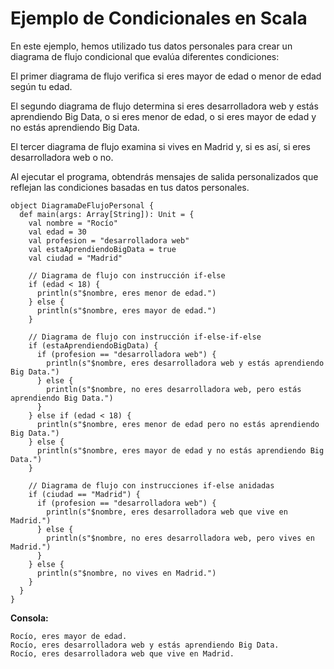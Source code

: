 # Ejemplo de Condicionales en Scala

En este ejemplo, hemos utilizado tus datos personales para crear un diagrama de flujo condicional que evalúa diferentes condiciones:

El primer diagrama de flujo verifica si eres mayor de edad o menor de edad según tu edad.

El segundo diagrama de flujo determina si eres desarrolladora web y estás aprendiendo Big Data, o si eres menor de edad, o si eres mayor de edad y no estás aprendiendo Big Data.

El tercer diagrama de flujo examina si vives en Madrid y, si es así, si eres desarrolladora web o no.

Al ejecutar el programa, obtendrás mensajes de salida personalizados que reflejan las condiciones basadas en tus datos personales.

```
object DiagramaDeFlujoPersonal {
  def main(args: Array[String]): Unit = {
    val nombre = "Rocío"
    val edad = 30
    val profesion = "desarrolladora web"
    val estaAprendiendoBigData = true
    val ciudad = "Madrid"

    // Diagrama de flujo con instrucción if-else
    if (edad < 18) {
      println(s"$nombre, eres menor de edad.")
    } else {
      println(s"$nombre, eres mayor de edad.")
    }

    // Diagrama de flujo con instrucción if-else-if-else
    if (estaAprendiendoBigData) {
      if (profesion == "desarrolladora web") {
        println(s"$nombre, eres desarrolladora web y estás aprendiendo Big Data.")
      } else {
        println(s"$nombre, no eres desarrolladora web, pero estás aprendiendo Big Data.")
      }
    } else if (edad < 18) {
      println(s"$nombre, eres menor de edad pero no estás aprendiendo Big Data.")
    } else {
      println(s"$nombre, eres mayor de edad y no estás aprendiendo Big Data.")
    }

    // Diagrama de flujo con instrucciones if-else anidadas
    if (ciudad == "Madrid") {
      if (profesion == "desarrolladora web") {
        println(s"$nombre, eres desarrolladora web que vive en Madrid.")
      } else {
        println(s"$nombre, no eres desarrolladora web, pero vives en Madrid.")
      }
    } else {
      println(s"$nombre, no vives en Madrid.")
    }
  }
}
```

**Consola:**

```
Rocío, eres mayor de edad.
Rocío, eres desarrolladora web y estás aprendiendo Big Data.
Rocío, eres desarrolladora web que vive en Madrid.
```
